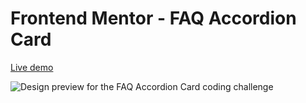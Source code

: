 # Frontend Mentor - FAQ Accordion Card

[Live demo](https://mesutcifci.github.io/Frontend-Mentor-Challenges/faq-accordion-card-main/index.html)

![Design preview for the FAQ Accordion Card coding challenge](./design/desktop-preview.jpg)
